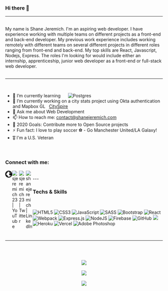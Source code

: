 ### Hi there 👋
---

</br>
My name is Shane Jeremich. I'm an aspiring web developer. I have experience working with multiple teams on different projects as a front-end and back-end developer. My previous work experience includes working remotely with different teams on several different projects in different roles ranging from front-end and back-end. My top skills are React, Javascript, Nodejs, Express. The roles I'm looking for would include either an internship, apprenticeship, junior web developer as a front-end or full-stack web developer.</br></br>

---

</br>


- 🌱 I’m currently learning &nbsp;&nbsp;&nbsp;&nbsp; <img alt="Postgres" src ="https://img.shields.io/badge/postgres-%23316192.svg?&style=flat&logo=postgresql&logoColor=white"/>
- 🔭 I’m currently working on a city stats project using Okta authentication and Mapbox GL &nbsp; [CitySpire](https://github.com/Lambda-School-Labs/cityspire-d-fe)
- 💬 Ask me about Web Development
- 📫 How to reach me: contact@shanejeremich.com
- 🥅 2020 Goals: Contribute more to Open Source projects
- ⚡ Fun fact: I love to play soccer ⚽ - Go Manchester United/LA Galaxy!
- 🎖  I'm a U.S. Veteran 


</br>

### Connect with me:

[<img align="left" alt="shanejeremich.com" width="22px" src="https://raw.githubusercontent.com/iconic/open-iconic/master/svg/globe.svg" />][website]
[<img align="left" alt="sjeremich23 | YouTube" width="22px" src="https://cdn.jsdelivr.net/npm/simple-icons@v3/icons/youtube.svg" />][youtube]
[<img align="left" alt="sjeremich23 | Twitter" width="22px" src="https://cdn.jsdelivr.net/npm/simple-icons@v3/icons/twitter.svg" />][twitter]
[<img align="left" alt="shanejeremich | LinkedIn" width="22px" src="https://cdn.jsdelivr.net/npm/simple-icons@v3/icons/linkedin.svg" />][linkedin]

</br>
---

### Techs & Skills 
</br>
<p align="center>
  <img alt="HTML5" src="https://img.shields.io/badge/html5%20-%23E34F26.svg?&style=for-the-badge&logo=html5&logoColor=white"/>
  <img alt="HTML5" src="https://img.shields.io/badge/html5%20-%23E34F26.svg?&style=for-the-badge&logo=html5&logoColor=white"/>
  <img alt="CSS3" src="https://img.shields.io/badge/css3%20-%231572B6.svg?&style=for-the-badge&logo=css3&logoColor=white"/>
  <img alt="JavaScript" src="https://img.shields.io/badge/javascript%20-%23323330.svg?&style=for-the-badge&logo=javascript&logoColor=%23F7DF1E"/>
  <img alt="SASS" src="https://img.shields.io/badge/SASS%20-hotpink.svg?&style=for-the-badge&logo=SASS&logoColor=white"/>
  <img alt="Bootstrap" src="https://img.shields.io/badge/bootstrap%20-%23563D7C.svg?&style=for-the-badge&logo=bootstrap&logoColor=white"/>
  <img alt="React" src="https://img.shields.io/badge/react%20-%2320232a.svg?&style=for-the-badge&logo=react&logoColor=%2361DAFB"/>
  <img alt="Webpack" src="https://img.shields.io/badge/webpack%20-%238DD6F9.svg?&style=for-the-badge&logo=webpack&logoColor=black" />
  <img alt="Express.js" src="https://img.shields.io/badge/express.js%20-%23404d59.svg?&style=for-the-badge"/>
  <img alt="NodeJS" src="https://img.shields.io/badge/node.js%20-%2343853D.svg?&style=for-the-badge&logo=node.js&logoColor=white"/>
  <img alt="Firebase" src="https://img.shields.io/badge/firebase%20-%23039BE5.svg?&style=for-the-badge&logo=firebase"/>
  <img alt="GitHub" src="https://img.shields.io/badge/github%20-%23121011.svg?&style=for-the-badge&logo=github&logoColor=white"/>
  <img src="http://img.shields.io/badge/-VS%20Code-007ACC?style=for-the-badge&logo=visual%20studio%20code&logoColor=white">
  <img alt="Heroku" src="https://img.shields.io/badge/heroku%20-%23430098.svg?&style=for-the-badge&logo=heroku&logoColor=white"/>
  <img alt="Vercel" src="https://img.shields.io/badge/vercel%20-%23000000.svg?&style=for-the-badge&logo=vercel&logoColor=white"/>
  <img alt="Adobe Photoshop" src="https://img.shields.io/badge/adobe%20photoshop%20-%2331A8FF.svg?&style=for-the-badge&logo=adobe%20photoshop&logoColor=white"/>
</p></br>

---

</br></br>
<p align="center">
  <img src="https://github-readme-stats.vercel.app/api?username=sjeremich23&show_icons=true&theme=dark" />
</p>
<p align="center">
  <img src="https://github-readme-stats.vercel.app/api/top-langs/?username=sjeremich23&layout=compact&theme=dark" />
</p>
<p align="center">
  <img src="https://github-readme-stats.vercel.app/api/wakatime?username=sjeremich23&layout=compact" />
  </p>

</br></br>
                                                                                                    
[website]: https://shanejeremich.com
[youtube]: https://youtube.com/channel/UCmDn7ZuKkjypPYKXt1r65Lw
[twitter]: https://twitter.com/shanejeremich
[linkedin]: http://linkedin.com/in/shanejeremich/
